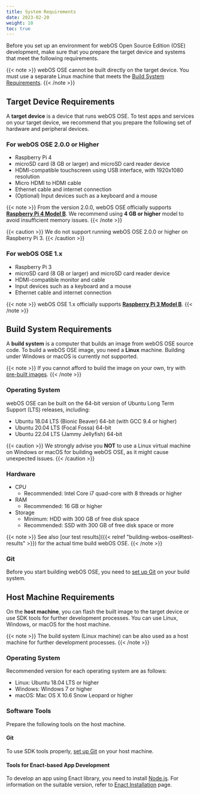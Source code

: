 ```yaml
---
title: System Requirements
date: 2023-02-20
weight: 10
toc: true
---
```


Before you set up an environment for webOS Open Source Edition (OSE) development, make sure that you prepare the target device and systems that meet the following requirements.

{{< note >}}
webOS OSE cannot be built directly on the target device. You must use a separate Linux machine that meets the [Build System Requirements](#build-system-requirements).
{{< /note >}}

## Target Device Requirements

A **target device** is a device that runs webOS OSE. To test apps and services on your target device, we recommend that you prepare the following set of hardware and peripheral devices.

### For webOS OSE 2.0.0 or Higher

- Raspberry Pi 4
- microSD card (8 GB or larger) and microSD card reader device
- HDMI-compatible touchscreen using USB interface, with 1920x1080 resolution
- Micro HDMI to HDMI cable
- Ethernet cable and internet connection
- (Optional) Input devices such as a keyboard and a mouse

{{< note >}}
From the version 2.0.0, webOS OSE officially supports **[Raspberry Pi 4 Model B](https://www.raspberrypi.org/products/raspberry-pi-4-model-b/)**. We recommend using **4 GB or higher** model to avoid insufficient memory issues.
{{< /note >}}

{{< caution >}}
We do not support running webOS OSE 2.0.0 or higher on Raspberry Pi 3.
{{< /caution >}}

### For webOS OSE 1.x

- Raspberry Pi 3
- microSD card (8 GB or larger) and microSD card reader device
- HDMI-compatible monitor and cable
- Input devices such as a keyboard and a mouse
- Ethernet cable and internet connection

{{< note >}}
webOS OSE 1.x officially supports **[Raspberry Pi 3 Model B](https://www.raspberrypi.org/products/raspberry-pi-3-model-b/)**.
{{< /note >}}

## Build System Requirements

A **build system** is a computer that builds an image from webOS OSE source code. To build a webOS OSE image, you need a **Linux** machine. Building under Windows or macOS is currently not supported.

{{< note >}}
If you cannot afford to build the image on your own, try with [pre-built images](https://github.com/webosose/build-webos/releases).
{{< /note >}}

### Operating System

webOS OSE can be built on the 64-bit version of Ubuntu Long Term Support (LTS) releases, including:

- Ubuntu 18.04 LTS (Bionic Beaver) 64-bit (with GCC 9.4 or higher)
- Ubuntu 20.04 LTS (Focal Fossa) 64-bit
- Ubuntu 22.04 LTS (Jammy Jellyfish) 64-bit

{{< caution >}}
We strongly advise you **NOT** to use a Linux virtual machine on Windows or macOS for building webOS OSE, as it might cause unexpected issues.
{{< /caution >}}

### Hardware

- CPU
    - Recommended: Intel Core i7 quad-core with 8 threads or higher
- RAM
    - Recommended: 16 GB or higher
- Storage
    - Minimum: HDD with 300 GB of free disk space
    - Recommended: SSD with 300 GB of free disk space or more

{{< note >}}
See also [our test results]({{< relref "building-webos-ose#test-results" >}}) for the actual time build webOS OSE.
{{< /note >}}

### Git

Before you start building webOS OSE, you need to [set up Git](https://help.github.com/articles/set-up-git) on your build system.

## Host Machine Requirements

On the **host machine**, you can flash the built image to the target device or use SDK tools for further development processes. You can use Linux, Windows, or macOS for the host machine.

{{< note >}}
The build system (Linux machine) can be also used as a host machine for further development processes.
{{< /note >}}

### Operating System

Recommended version for each operating system are as follows:

- Linux: Ubuntu 18.04 LTS or higher
- Windows: Windows 7 or higher
- macOS: Mac OS X 10.6 Snow Leopard or higher

### Software Tools

Prepare the following tools on the host machine.

#### Git
To use SDK tools properly, [set up Git](https://help.github.com/articles/set-up-git) on your host machine.

#### Tools for Enact-based App Development

To develop an app using Enact library, you need to install [Node.js](https://nodejs.org). For information on the suitable version, refer to [Enact Installation](http://enactjs.com/docs/developer-tools/cli/installation/) page.
